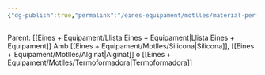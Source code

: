 ```yaml
---
{"dg-publish":true,"permalink":"/eines-equipament/motlles/material-per-motlles/"}
---
```


Parent: [[Eines + Equipament/Llista Eines + Equipament\|Llista Eines + Equipament]]
Amb [[Eines + Equipament/Motlles/Silicona\|Silicona]], [[Eines + Equipament/Motlles/Alginat\|Alginat]] o [[Eines + Equipament/Motlles/Termoformadora\|Termoformadora]]